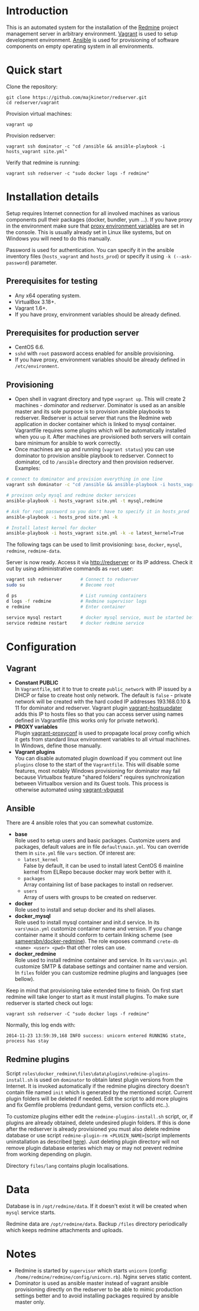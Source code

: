 Introduction
============

This is an automated system for the installation of the [Redmine](http://www.redmine.org) project management server in arbitrary environment. [Vagrant](https://www.vagrantup.com/) is used to setup development environment.  [Ansible](http://www.ansible.com) is used for provisioning of software components on empty operating system in all environments.

Quick start
===========

Clone the repository:
   
    git clone https://github.com/majkinetor/redserver.git
    cd redserver/vagrant

Provision virtual machines:

    vagrant up

Provision redserver:

    vagrant ssh dominator -c "cd /ansible && ansible-playbook -i hosts_vagrant site.yml"

Verify that redmine is running:

    vagrant ssh redserver -c "sudo docker logs -f redmine"


Installation details
====================

Setup requires Internet connection for all involved machines as various components pull their packages (docker, bundler, yum ...). If you have proxy in the environment make sure that [proxy environment variables](http://www.gnu.org/software/wget/manual/html_node/Proxies.html) are set in the console. This is usually already set in Linux like systems, but on Windows you will need to do this manually. 

Password is used for authentication. You can specify it in the ansible inventory files (`hosts_vagrant` and `hosts_prod`) or specify it using `-k (--ask-password`) parameter.

Prerequisites for testing
--------------------------

- Any x64 operating system.
- VirtualBox 3.18+.
- Vagrant 1.6+.
- If you have proxy, environment variables should be already defined. 

Prerequisites for production server
-----------------------------------

- CentOS 6.6.
- `sshd` with `root` password access enabled for ansible provisioning.
- If you have proxy, environment variables should be already defined in `/etc/environment`.


Provisioning
------------

- Open shell in vagrant directory and type `vagrant up`. This will create 2 machines - *dominator* and *redserver*. Dominator is used as an ansible master and its sole purpose is to provision ansible playbooks to redserver. Redserver is actual server that runs the Redmine web application in docker container which is linked to mysql container. Vagrantfile requires some plugins which will be automatically installed when you `up` it. After machines are provisioned both servers will contain bare minimum for ansible to work correctly.
- Once machines are up and running (`vagrant status`) you can use dominator to provision ansible playbook to redserver. Connect to dominator, cd to `/ansible` directory and then provision redserver. Examples:

```sh
# connect to dominator and provision everything in one line
vagrant ssh dominator -c "cd /ansible && ansible-playbook -i hosts_vagrant site.yml"

# provison only mysql and redmine docker services
ansible-playbook -i hosts_vagrant site.yml -t mysql,redmine

# Ask for root password so you don't have to specify it in hosts_prod
ansible-playbook -i hosts_prod site.yml -k

# Install latest kernel for docker
ansible-playbook -i hosts_vagrant site.yml -k -e latest_kernel=True
```

The following tags can be used to limit provisioning: `base`, `docker`, `mysql`, `redmine`, `redmine-data`.

Server is now ready. Access it via [http://redserver](http://redserver) or its IP address. Check it out by using administrative commands as `root` user:  

```sh
vagrant ssh redserver       # Connect to redserver
sudo su                     # Become root

d ps                        # List running containers 
d logs -f redmine           # Redmine supervisor logs
e redmine                   # Enter container 

service mysql restart       # docker mysql service, must be started before redmine for linking 
service redmine restart     # docker redmine service 
```

Configuration
=============

Vagrant
-------

- **Constant PUBLIC**  
In `Vagrantfile`, set it to true to create `public_network` with IP issued by a DHCP or false to create host only network. The default is `false` - private network will be created with the hard coded IP addresses 193.168.0.10 & 11 for dominator and redserver. Vagrant plugin [vagrant-hostsupdater](https://github.com/cogitatio/vagrant-hostsupdater) adds this IP to hosts files so that you can access server using names defined in Vagrantfile (this works only for private network).
- **PROXY variables**  
Plugin [vagrant-proxyconf](https://github.com/tmatilai/vagrant-proxyconf) is used to propagate local proxy config which it gets from standard linux environment variables to all virtual machines. In Windows, define those manually.
- **Vagrant plugins**  
You can disable automated plugin download if you comment out line `plugins` close to the start of the `Vagrantfile`. This will disable some features, most notably Windows provisioning for dominator may fail because Virtualbox feature "shared folders" requires synchronization between Virtualbox version and its Guest tools. This process is otherwise automated using [vagrant-vbguest](https://github.com/dotless-de/vagrant-vbguest)

Ansible
-------

There are 4 ansible roles that you can somewhat customize.

- **base**  
Role used to setup users and basic packages. Customize users and packages, default values are in file `default\main.yml`. You can override them in `site.yml` file `vars` section. Of interest are:  
  - `latest_kernel`  
    False by default, it can be used to install latest CentOS 6 mainline kernel from ELRepo because docker may work better with it.  
  - `packages`  
    Array containing list of base packages to install on redserver.  
  - `users`  
    Array of users with groups to be created on redserver. 
- **docker**  
Role used to install and setup docker and its shell aliases.
- **docker_mysql**  
Role used to install mysql container and init.d service. In its `vars\main.yml` customize container name and version. If you change container name it should conform to certain linking scheme (see [sameersbn/docker-redmine](https://github.com/sameersbn/docker-redmine)). The role exposes command `crete-db <name> <user> <pwd>` that other roles can use.
- **docker_redmine**  
Role used to install redmine container and service. In its `vars\main.yml` customize SMTP & database settings and container name and version. In `files` folder you can customize redmine plugins and languages (see bellow). 

Keep in mind that provisioning take extended time to finish. On first start redmine will take longer to start as it must install plugins. To make sure redserver is started check out logs:

    vagrant ssh redserver -C "sudo docker logs -f redmine"

Normally, this log ends with:

    2014-11-23 13:59:39,168 INFO success: unicorn entered RUNNING state, process has stay


Redmine plugins
---------------

Script `roles\docker_redmine\files\data\plugins\redmine-plugins-install.sh` is used on `dominator` to obtain latest plugin versions from the Internet. It is invoked automatically if the redmine plugins directory doesn't contain file named `init` which is generated by the mentioned script. Current plugin folders will be deleted if needed. Edit the script to add more plugins and fix Gemfile problems (redundant gems, version conflicts etc..).

To customize plugins either edit the `redmine-plugins-install.sh` script, or, if plugins are already obtained, delete undesired plugin folders. If this is done after the redserver is already provisioned you must also delete redmine database or use script `redmine-plugin-rm <PLUGIN_NAME>`(script implements uninstallation as described [here](https://github.com/sameersbn/docker-redmine#uninstalling-plugins)). Just deleting plugin directory will not remove plugin database enteries which may or may not prevent redmine from working depending on plugin.

Directory `files/lang` contains plugin localisations.

Data
====

Database is in `/opt/redmine/data`. If it doesn't exist it will be created when `mysql` service starts.

Redmine data are `/opt/redmine/data`. Backup `/files` directory periodically which keeps redmine attachments and uploads.

Notes
=====

- Redmine is started by `supervisor` which starts `unicorn` (config: `/home/redmine/redmine/config/unicorn.rb`). Nginx serves static content.
- Dominator is used as ansible master instead of vagrant ansible provisioning directly on the redserver to be able to mimic production settings better and to avoid installing packages required by ansible master only.

